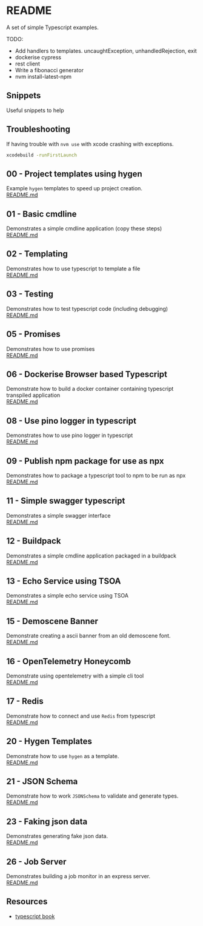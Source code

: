 # README

A set of simple Typescript examples.

TODO:

* Add handlers to templates. uncaughtException, unhandledRejection, exit
* dockerise cypress
* rest client
* Write a fibonacci generator
* nvm install-latest-npm

## Snippets

Useful snippets to help

## Troubleshooting

If having trouble with `nvm use` with xcode crashing with exceptions.

```sh
xcodebuild -runFirstLaunch
```

## 00 - Project templates using hygen

Example `hygen` templates to speed up project creation.  
[README.md](./00_project_templates/README.md)  

## 01 - Basic cmdline

Demonstrates a simple cmdline application (copy these steps)  
[README.md](./01_basic_cmdline/README.md)  

## 02 - Templating

Demonstrates how to use typescript to template a file  
[README.md](./02_templating/README.md)  

## 03 - Testing

Demonstrates how to test typescript code (including debugging)  
[README.md](./03_jest_testing/README.md)  

## 05 - Promises

Demonstrates how to use promises  
[README.md](./05_promises/README.md)  

## 06 - Dockerise Browser based Typescript

Demonstrate how to build a docker container containing typescript transpiled application  
[README.md](./06_dockerise_browser_typescript/README.md)  

## 08 - Use pino logger in typescript

Demonstrates how to use pino logger in typescript  
[README.md](./08_pino_logger/README.md)  

## 09 - Publish npm package for use as npx

Demonstrates how to package a typescript tool to npm to be run as npx  
[README.md](./09_shell_mandelbrot/README.md)  

## 11 - Simple swagger typescript

Demonstrates a simple swagger interface  
[README.md](./11_simple_swagger/README.md)

## 12 - Buildpack

Demonstrates a simple cmdline application packaged in a buildpack  
[README.md](./12_buildpack/README.md)

## 13 - Echo Service using TSOA

Demonstrates a simple echo service using TSOA  
[README.md](./13_echo_service/README.md)

## 15 - Demoscene Banner

Demonstrate creating a ascii banner from an old demoscene font.  
[README.md](./15_demoscene_banner/README.md)

## 16 - OpenTelemetry Honeycomb

Demonstrate using opentelemetry with a simple cli tool  
[README.md](./16_honeycomb/README.md)

## 17 - Redis

Demonstrate how to connect and use `Redis` from typescript  
[README.md](./17_redis/README.md)

## 20 - Hygen Templates

Demonstrate how to use `hygen` as a template.  
[README.md](./20_hygen/README.md)

## 21 - JSON Schema

Demonstrate how to work `JSONSchema` to validate and generate types.  
[README.md](./21_jsonschema/README.md)

## 23 - Faking json data

Demonstrates generating fake json data.  
[README.md](./23_faking_json_data/README.md)

## 26 - Job Server

Demonstrates building a job monitor in an express server.  
[README.md](./26_jobserver/README.md)

## Resources

* [typescript book](https://basarat.gitbook.io/typescript/)  
